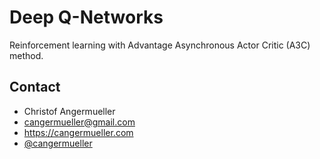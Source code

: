 # Deep Q-Networks

Reinforcement learning with Advantage Asynchronous Actor Critic (A3C) method.

## Contact
* Christof Angermueller
* cangermueller@gmail.com
* https://cangermueller.com
* [@cangermueller](https://twitter.com/cangermueller)
